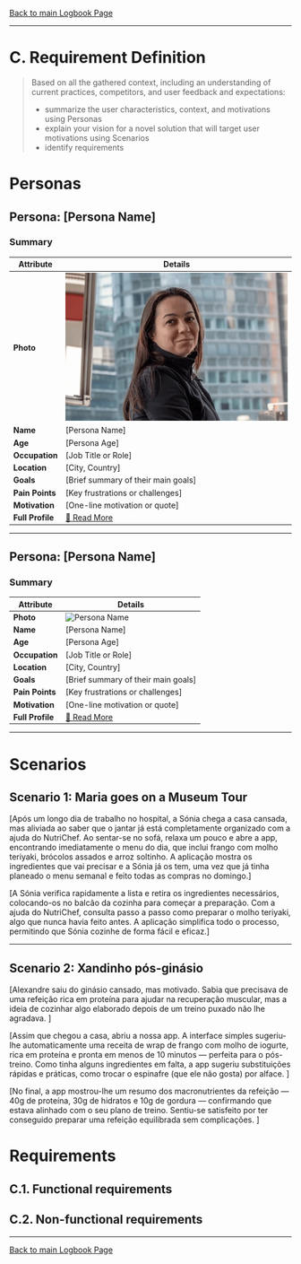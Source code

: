 [Back to main Logbook Page](../hci_logbook.md)

---
# C. Requirement Definition
>	Based on all the gathered context, including an understanding of current practices, competitors, and user feedback and expectations: 
>	- summarize the user characteristics, context, and motivations using Personas
>	- explain your vision for a novel solution that will target user motivations using Scenarios
>	- identify requirements

# Personas

## Persona: [Persona Name] 
### Summary 
| Attribute        | Details                                       |
| ---------------- | --------------------------------------------- |
| **Photo**        | ![Persona Name\|100](personas/persona1.jpeg)  |
| **Name**         | [Persona Name]                                |
| **Age**          | [Persona Age]                                 |
| **Occupation**   | [Job Title or Role]                           |
| **Location**     | [City, Country]                               |
| **Goals**        | [Brief summary of their main goals]           |
| **Pain Points**  | [Key frustrations or challenges]              |
| **Motivation**   | [One-line motivation or quote]                |
| **Full Profile** | [📄 Read More](personas/persona1_template.md) |

---
## Persona: [Persona Name] 
### Summary 
| Attribute        | Details                                       |
| ---------------- | --------------------------------------------- |
| **Photo**        | ![Persona Name](path/to/photo.jpg)            |
| **Name**         | [Persona Name]                                |
| **Age**          | [Persona Age]                                 |
| **Occupation**   | [Job Title or Role]                           |
| **Location**     | [City, Country]                               |
| **Goals**        | [Brief summary of their main goals]           |
| **Pain Points**  | [Key frustrations or challenges]              |
| **Motivation**   | [One-line motivation or quote]                |
| **Full Profile** | [📄 Read More](personas/persona2_template.md) |

---





# Scenarios


## Scenario 1: Maria goes on a Museum Tour

[Após um longo dia de trabalho no hospital, a Sónia chega a casa cansada, mas aliviada ao saber que o jantar já está completamente organizado com a ajuda do NutriChef. Ao sentar-se no sofá, relaxa um pouco e abre a app, encontrando imediatamente o menu do dia, que inclui frango com molho teriyaki, brócolos assados e arroz soltinho. A aplicação mostra os ingredientes que vai precisar e a Sónia já os tem, uma vez que já tinha planeado o menu semanal e feito todas as compras no domingo.]

[A Sónia verifica rapidamente a lista e retira os ingredientes necessários, colocando-os no balcão da cozinha para começar a preparação. Com a ajuda do NutriChef, consulta passo a passo como preparar o molho teriyaki, algo que nunca havia feito antes. A aplicação simplifica todo o processo, permitindo que Sónia cozinhe de forma fácil e eficaz.]

---
## Scenario 2: Xandinho pós-ginásio
[Alexandre saiu do ginásio cansado, mas motivado. Sabia que precisava de uma refeição rica em proteína para ajudar na recuperação muscular, mas a ideia de cozinhar algo elaborado depois de um treino puxado não lhe agradava.  ]

[Assim que chegou a casa, abriu a nossa app. A interface simples sugeriu-lhe automaticamente uma receita de wrap de frango com molho de iogurte, rica em proteína e pronta em menos de 10 minutos — perfeita para o pós-treino. Como tinha alguns ingredientes em falta, a app sugeriu substituições rápidas e práticas, como trocar o espinafre (que ele não gosta) por alface.   ]

[No final, a app mostrou-lhe um resumo dos macronutrientes da refeição — 40g de proteína, 30g de hidratos e 10g de gordura — confirmando que estava alinhado com o seu plano de treino. Sentiu-se satisfeito por ter conseguido preparar uma refeição equilibrada sem complicações.  ]


# Requirements





## C.1. Functional requirements


## C.2. Non-functional requirements


---
[Back to main Logbook Page](hci_logbook.md)